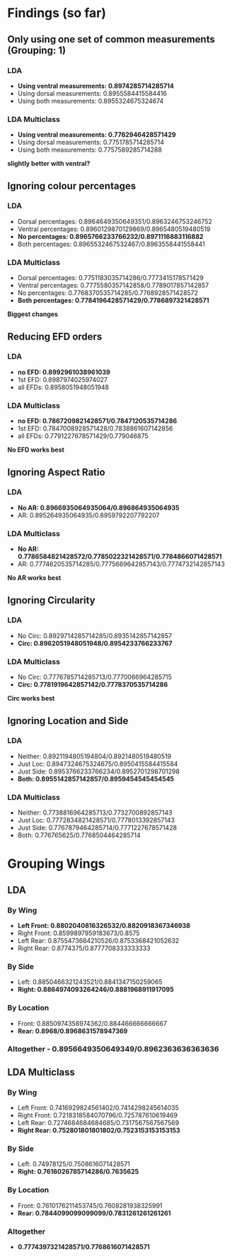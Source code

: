 # Findings (so far)

## Only using one set of common measurements (Grouping: 1)

### LDA

- **Using ventral measurements: 0.8974285714285714**
- Using dorsal measurements: 0.8955584415584416
- Using both measurements: 0.8955324675324674

### LDA Multiclass

- **Using ventral measurements: 0.7762946428571429**
- Using dorsal measurements: 0.7751785714285714
- Using both measurements: 0.7757589285714288

**slightly better with ventral?**

## Ignoring colour percentages

### LDA

- Dorsal percentages: 0.8964649350649351/0.8963246753246752
- Ventral percentages: 0.8960129870129869/0.8965480519480519
- **No percentages: 0.8965766233766232/0.8971116883116882**
- Both percentages: 0.8965532467532467/0.8963558441558441

### LDA Multiclass

- Dorsal percentages: 0.7751183035714286/0.7773415178571429
- Ventral percentages: 0.7775580357142858/0.7789017857142857
- No percentages: 0.7768370535714285/0.7768928571428572
- **Both percentages: 0.7784196428571429/0.7786897321428571**

**Biggest changes**

## Reducing EFD orders

### LDA

- **no EFD: 0.8992961038961039**
- 1st EFD: 0.8987974025974027
- all EFDs: 0.8958051948051948

### LDA Multiclass

- **no EFD: 0.7867209821428571/0.7847120535714286**
- 1st EFD: 0.7847008928571428/0.7838861607142856
- all EFDs: 0.7791227678571429/0.779046875

**No EFD works best**

## Ignoring Aspect Ratio

### LDA

- **No AR: 0.8966935064935064/0.896864935064935**
- AR: 0.895264935064935/0.8959792207792207

### LDA Multiclass

- **No AR: 0.7786584821428572/0.7785022321428571/0.7784866071428571**
- AR: 0.7774620535714285/0.7775669642857143/0.7774732142857143

**No AR works best**

## Ignoring Circularity

### LDA

- No Circ: 0.8929714285714285/0.8935142857142857
- **Circ: 0.8962051948051948/0.8954233766233767**

### LDA Multiclass

- No Circ: 0.7776785714285713/0.7770066964285715
- **Circ: 0.7781919642857142/0.7778370535714286**

**Circ works best**

## Ignoring Location and Side

### LDA

- Neither: 0.8921194805194804/0.8921480519480519
- Just Loc: 0.8947324675324675/0.8950415584415584
- Just Side: 0.8953766233766234/0.8952701298701298
- **Both: 0.8955142857142857/0.8959454545454545**

### LDA Multiclass

- Neither: 0.7738816964285713/0.7732700892857143
- Just Loc: 0.7772834821428571/0.7778013392857143
- Just Side: 0.7767879464285714/0.7771227678571428
- Both: 0.776765625/0.7768504464285714

# Grouping Wings

## LDA

### By Wing

- **Left Front: 0.8802040816326532/0.8820918367346938**
- Right Front: 0.8599897959183673/0.8575
- Left Rear: 0.8755473684210526/0.8753368421052632
- Right Rear: 0.8774375/0.8777708333333333

### By Side

- Left: 0.8850466321243521/0.8841347150259065
- **Right: 0.8864974093264246/0.8881968911917095**

### By Location

- Front: 0.8850974358974362/0.884466666666667
- **Rear: 0.8968/0.8968631578947369**

### **Altogether - 0.8956649350649349/0.8962363636363636**

## LDA Multiclass

### By Wing

- Left Front: 0.7416929824561402/0.7414298245614035
- Right Front: 0.7218318584070796/0.725787610619469
- Left Rear: 0.7274684684684685/0.7317567567567569
- **Right Rear: 0.752801801801802/0.7523153153153153**

### By Side

- Left: 0.74978125/0.7508616071428571
- **Right: 0.7616026785714286/0.7635625**

### By Location

- Front: 0.7610176211453745/0.7608281938325991
- **Rear: 0.7844099099099099/0.7831261261261261**

### Altogether

- **0.7774397321428571/0.7768616071428571**
